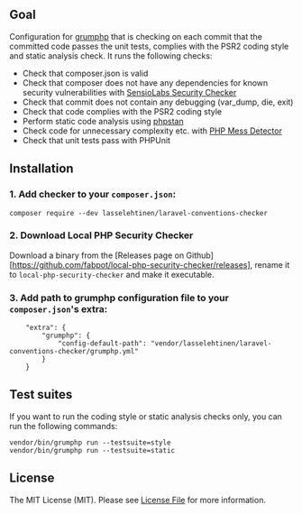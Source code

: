 
## Goal

Configuration for [grumphp](https://github.com/phpro/grumphp) that is checking on each commit that the committed code passes the unit tests, complies with the PSR2 coding style and static analysis check. It runs the following checks:

 - Check that composer.json is valid
 - Check that composer does not have any dependencies for known security vulnerabilities with [SensioLabs Security Checker](https://github.com/sensiolabs/security-checker)
- Check that commit does not contain any debugging (var_dump, die, exit)
 - Check that code complies with the PSR2 coding style
 - Perform static code analysis using [phpstan](https://github.com/phpstan/phpstan)
 - Check code for unnecessary complexity etc. with [PHP Mess Detector](https://github.com/phpmd/phpmd)
 - Check that unit tests pass with PHPUnit

## Installation

### 1. Add checker to your `composer.json`:

```
composer require --dev lasselehtinen/laravel-conventions-checker
```

### 2. Download Local PHP Security Checker

Download a binary from the [Releases page on Github][https://github.com/fabpot/local-php-security-checker/releases], rename it to `local-php-security-checker` and make it executable.

### 3. Add path to grumphp configuration file to your `composer.json`'s extra:

```
    "extra": {
        "grumphp": {
            "config-default-path": "vendor/lasselehtinen/laravel-conventions-checker/grumphp.yml"
        }
    }
```
## Test suites
If you want to run the coding style or static analysis checks only, you can run the following commands:
```
vendor/bin/grumphp run --testsuite=style
vendor/bin/grumphp run --testsuite=static
```

## License

The MIT License (MIT). Please see [License File](LICENSE) for more information.
